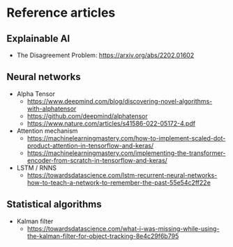 # Reference articles

## Explainable AI

- The Disagreement Problem: <https://arxiv.org/abs/2202.01602>

## Neural networks

- Alpha Tensor
  - <https://www.deepmind.com/blog/discovering-novel-algorithms-with-alphatensor>
  - <https://github.com/deepmind/alphatensor>
  - <https://www.nature.com/articles/s41586-022-05172-4.pdf>
- Attention mechanism
  - <https://machinelearningmastery.com/how-to-implement-scaled-dot-product-attention-in-tensorflow-and-keras/>
  - <https://machinelearningmastery.com/implementing-the-transformer-encoder-from-scratch-in-tensorflow-and-keras/>
- LSTM / RNNS
  - <https://towardsdatascience.com/lstm-recurrent-neural-networks-how-to-teach-a-network-to-remember-the-past-55e54c2ff22e>

## Statistical algorithms

- Kalman filter
  - <https://towardsdatascience.com/what-i-was-missing-while-using-the-kalman-filter-for-object-tracking-8e4c29f6b795>
